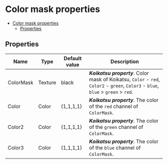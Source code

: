 # Color mask properties

- [Color mask properties](#color-mask-properties)
  - [Properties](#properties)

## Properties
| Name      | Type    | Default value | Description                                                                                                                        |
| --------- | ------- | ------------- | ---------------------------------------------------------------------------------------------------------------------------------- |
| ColorMask | Texture | black         | ***Koikatsu property***. Color mask of Koikatsu, `Color` - `red`, `Color2` - `green`, `Color3` - `blue`, `blue` > `green` > `red`. |
| Color     | Color   | (1,1,1,1)     | ***Koikatsu property***. The color of the `red` channel of `ColorMask`.                                                            |
| Color2    | Color   | (1,1,1,1)     | ***Koikatsu property***. The color of the `green` channel of `ColorMask`.                                                          |
| Color3    | Color   | (1,1,1,1)     | ***Koikatsu property***. The color of the `blue` channel of `ColorMask`.                                                           |
